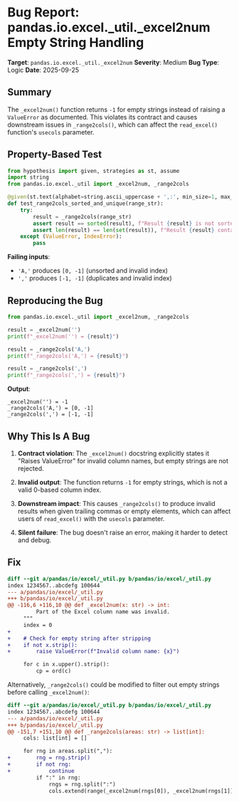 # Bug Report: pandas.io.excel._util._excel2num Empty String Handling

**Target**: `pandas.io.excel._util._excel2num`
**Severity**: Medium
**Bug Type**: Logic
**Date**: 2025-09-25

## Summary

The `_excel2num()` function returns `-1` for empty strings instead of raising a `ValueError` as documented. This violates its contract and causes downstream issues in `_range2cols()`, which can affect the `read_excel()` function's `usecols` parameter.

## Property-Based Test

```python
from hypothesis import given, strategies as st, assume
import string
from pandas.io.excel._util import _excel2num, _range2cols

@given(st.text(alphabet=string.ascii_uppercase + ',:', min_size=1, max_size=20))
def test_range2cols_sorted_and_unique(range_str):
    try:
        result = _range2cols(range_str)
        assert result == sorted(result), f"Result {result} is not sorted"
        assert len(result) == len(set(result)), f"Result {result} contains duplicates"
    except (ValueError, IndexError):
        pass
```

**Failing inputs**:
- `'A,'` produces `[0, -1]` (unsorted and invalid index)
- `','` produces `[-1, -1]` (duplicates and invalid index)

## Reproducing the Bug

```python
from pandas.io.excel._util import _excel2num, _range2cols

result = _excel2num('')
print(f"_excel2num('') = {result}")

result = _range2cols('A,')
print(f"_range2cols('A,') = {result}")

result = _range2cols(',')
print(f"_range2cols(',') = {result}")
```

**Output**:
```
_excel2num('') = -1
_range2cols('A,') = [0, -1]
_range2cols(',') = [-1, -1]
```

## Why This Is A Bug

1. **Contract violation**: The `_excel2num()` docstring explicitly states it "Raises ValueError" for invalid column names, but empty strings are not rejected.

2. **Invalid output**: The function returns `-1` for empty strings, which is not a valid 0-based column index.

3. **Downstream impact**: This causes `_range2cols()` to produce invalid results when given trailing commas or empty elements, which can affect users of `read_excel()` with the `usecols` parameter.

4. **Silent failure**: The bug doesn't raise an error, making it harder to detect and debug.

## Fix

```diff
diff --git a/pandas/io/excel/_util.py b/pandas/io/excel/_util.py
index 1234567..abcdefg 100644
--- a/pandas/io/excel/_util.py
+++ b/pandas/io/excel/_util.py
@@ -116,6 +116,10 @@ def _excel2num(x: str) -> int:
         Part of the Excel column name was invalid.
     """
     index = 0
+
+    # Check for empty string after stripping
+    if not x.strip():
+        raise ValueError(f"Invalid column name: {x}")

     for c in x.upper().strip():
         cp = ord(c)
```

Alternatively, `_range2cols()` could be modified to filter out empty strings before calling `_excel2num()`:

```diff
diff --git a/pandas/io/excel/_util.py b/pandas/io/excel/_util.py
index 1234567..abcdefg 100644
--- a/pandas/io/excel/_util.py
+++ b/pandas/io/excel/_util.py
@@ -151,7 +151,10 @@ def _range2cols(areas: str) -> list[int]:
     cols: list[int] = []

     for rng in areas.split(","):
+        rng = rng.strip()
+        if not rng:
+            continue
         if ":" in rng:
             rngs = rng.split(":")
             cols.extend(range(_excel2num(rngs[0]), _excel2num(rngs[1]) + 1))
```